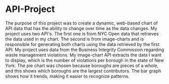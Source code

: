 # API-Project
The purpose of this project was to create a dynamic, web-based chart of API data that has the ability to change over time as the data changes. My project uses two API's. The first one is from NYC Open data that retrieves the data used in my chart. The second is from image-charts and is responsible for generating both charts using the data retrieved by the first API. My project uses data from the Business Integrity Commission regarding waste management violations. My image-chart API extracts the data I want to display, which is the number of violations per borough in the state of New York. The pie chart was chosen because boroughs are pieces of a whole, and this shows which boroughs are the largest contributors. The bar graph shows how it trends, making it easier to recognize patterns. 
